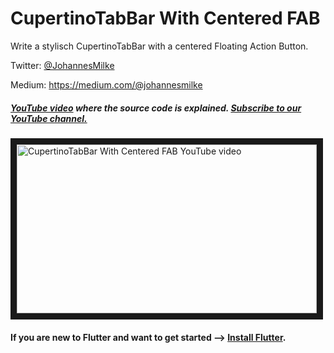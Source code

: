 # CupertinoTabBar With Centered FAB 
Write a stylisch CupertinoTabBar with a centered Floating Action Button.


Twitter: [@JohannesMilke](https://twitter.com/JohannesMilke "Twitter Johannes Milke")

Medium: https://medium.com/@johannesmilke

##### [YouTube video](https://www.youtube.com/watch?v=eqggS8OEAGs "Youtube Johannes Milke") where the *source code* is explained. [Subscribe to our YouTube channel.](http://www.youtube.com/channel/UC0FD2apauvegCcsvqIBceLA?sub_confirmation=1 "YouTube Subscribe Johannes Milke")  
<a href="https://www.youtube.com/watch?v=eqggS8OEAGs&feature=player_embedded
" target="_blank"><img src="http://img.youtube.com/vi/eqggS8OEAGs/maxresdefault.jpg" 
alt="CupertinoTabBar With Centered FAB  YouTube video" width="480" height="270" border="10" /></a>

#### If you are new to Flutter and want to get started --> [Install Flutter](https://flutter.io/docs/get-started/install "Install Flutter").